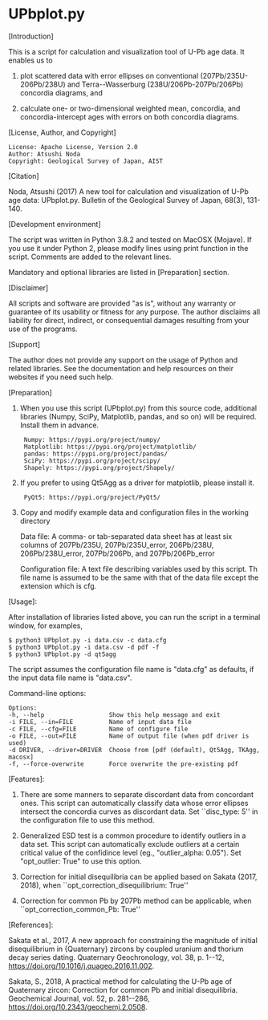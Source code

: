 # UPbplot.py

[Introduction]

This is a script for calculation and visualization tool of U-Pb age
data.  It enables us to

1. plot scattered data with error ellipses on conventional
(207Pb/235U-206Pb/238U) and Terra--Wasserburg (238U/206Pb-207Pb/206Pb)
concordia diagrams, and

2. calculate one- or two-dimensional weighted mean, concordia, and
concordia-intercept ages with errors on both concordia diagrams.


[License, Author, and Copyright]

	License: Apache License, Version 2.0
	Author: Atsushi Noda
	Copyright: Geological Survey of Japan, AIST


[Citation]

Noda, Atsushi (2017) A new tool for calculation and visualization
of U-Pb age data: UPbplot.py.  Bulletin of the Geological Survey of
Japan, 68(3), 131-140.


[Development environment]

The script was written in Python 3.8.2 and tested on MacOSX
(Mojave).  If you use it under Python 2, please modify lines using 
print function in the script.  Comments are added to the relevant lines.

Mandatory and optional libraries are listed in [Preparation] section.


[Disclaimer]

All scripts and software are provided "as is", without any
warranty or guarantee of its usability or fitness for any purpose.
The author disclaims all liability for direct, indirect, or
consequential damages resulting from your use of the programs.


[Support]

The author does not provide any support on the usage of Python and
related libraries.  See the documentation and help resources on their
websites if you need such help.


[Preparation]

1. When you use this script (UPbplot.py) from this source code,
   additional libraries (Numpy, SciPy, Matplotlib, pandas, and so on)
   will be required.  Install them in advance.

		Numpy: https://pypi.org/project/numpy/
		Matplotlib: https://pypi.org/project/matplotlib/
		pandas: https://pypi.org/project/pandas/
		SciPy: https://pypi.org/project/scipy/
		Shapely: https://pypi.org/project/Shapely/

2. If you prefer to using Qt5Agg as a driver for matplotlib, please install it.

		PyQt5: https://pypi.org/project/PyQt5/

3. Copy and modify example data and configuration files in the working
   directory

   Data file: A comma- or tab-separated data sheet has at least six
      columns of 207Pb/235U, 207Pb/235U_error, 206Pb/238U,
      206Pb/238U_error, 207Pb/206Pb, and 207Pb/206Pb_error

   Configuration file: A text file describing variables used by this
      script.  Th file name is assumed to be the same with that of the
      data file except the extension which is cfg.

[Usage]:

After installation of libraries listed above, you can run the script
in a terminal window, for examples,

	$ python3 UPbplot.py -i data.csv -c data.cfg
	$ python3 UPbplot.py -i data.csv -d pdf -f
	$ python3 UPbplot.py -d qt5agg

The script assumes the configuration file name is "data.cfg" as
defaults, if the input data file name is "data.csv".

Command-line options:

	Options:
	-h, --help                  Show this help message and exit
	-i FILE, --in=FILE          Name of input data file
	-c FILE, --cfg=FILE         Name of configure file
	-o FILE, --out=FILE         Name of output file (when pdf driver is used)
	-d DRIVER, --driver=DRIVER  Choose from [pdf (default), Qt5Agg, TKAgg, macosx]
	-f, --force-overwrite       Force overwrite the pre-existing pdf

[Features]:

1. There are some manners to separate discordant data from concordant ones.  This script can automatically classify data whose error ellipses intersect the concordia curves as discordant data.  Set ``disc_type: 5'' in the configuration file to use this method.

2. Generalized ESD test is a common procedure to identify outliers in a data set.  This script can automatically exclude outliers at a certain critical value of the confidince level (eg., "outlier_alpha: 0.05").  Set "opt_outlier: True" to use this option.

3. Correction for initial disequilibria can be applied based on Sakata (2017, 2018), when ``opt_correction_disequilibrium: True''

4. Correction for common Pb by 207Pb method can be applicable, when ``opt_correction_common_Pb: True''


[References]:

Sakata et al., 2017, A new approach for constraining the magnitude of initial disequilibrium in {Quaternary} zircons by coupled uranium and thorium decay series dating. Quaternary Geochronology, vol. 38, p. 1--12, https://doi.org/10.1016/j.quageo.2016.11.002.

Sakata, S., 2018, A practical method for calculating the U-Pb age of Quaternary zircon: Correction for common Pb and initial disequilibria. Geochemical Journal, vol. 52, p. 281--286, https://doi.org/10.2343/geochemj.2.0508.


